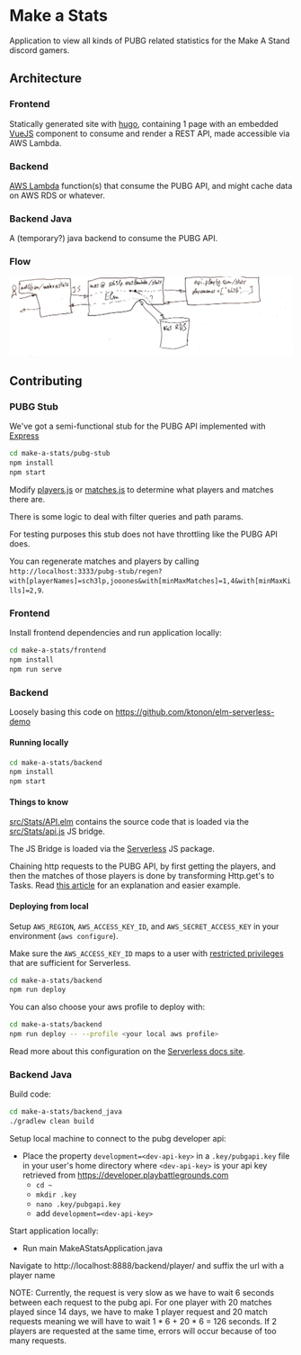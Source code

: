 # Make a Stats
Application to view all kinds of PUBG related statistics for the Make A Stand discord gamers.

## Architecture
### Frontend
Statically generated site with [hugo](https://gohugo.io), containing 1 page with an embedded [VueJS](https://vuejs.org) component to consume and render a REST API, made accessible via AWS Lambda.

### Backend
[AWS Lambda](https://aws.amazon.com/lambda/) function(s) that consume the PUBG API, and might cache data on AWS RDS or whatever.

### Backend Java
A (temporary?) java backend to consume the PUBG API.

### Flow
![](docs/flow.png)

## Contributing
### PUBG Stub
We've got a semi-functional stub for the PUBG API implemented with [Express](https://expressjs.com/)

```sh
cd make-a-stats/pubg-stub
npm install
npm start
```

Modify [players.js](pubg-stub/players.js) or [matches.js](pubg-stub/matches.js) to determine what players and matches there are.

There is some logic to deal with filter queries and path params.

For testing purposes this stub does not have throttling like the PUBG API does.

You can regenerate matches and players by calling `http://localhost:3333/pubg-stub/regen?with[playerNames]=sch3lp,jooones&with[minMaxMatches]=1,4&with[minMaxKills]=2,9`.

### Frontend
Install frontend dependencies and run application locally:
```sh
cd make-a-stats/frontend
npm install
npm run serve
```

### Backend
Loosely basing this code on https://github.com/ktonon/elm-serverless-demo

#### Running locally

```sh
cd make-a-stats/backend
npm install
npm start
```

#### Things to know
[src/Stats/API.elm](src/Stats/API.elm) contains the source code that is loaded via the [src/Stats/api.js](src/Stats/api.js) JS bridge.

The JS Bridge is loaded via the [Serverless](https://serverless.com/) JS package.

Chaining http requests to the PUBG API, by first getting the players, and then the matches of those players is done by transforming Http.get's to Tasks.
Read [this article](http://tech.allo-media.net/learning/elm/2018/02/05/chaining-http-requests-in-elm.html) for an explanation and easier example.

#### Deploying from local
Setup `AWS_REGION`, `AWS_ACCESS_KEY_ID`, and `AWS_SECRET_ACCESS_KEY` in your environment (`aws configure`).

Make sure the `AWS_ACCESS_KEY_ID` maps to a user with [restricted privileges](https://github.com/serverless/serverless/issues/1439) that are sufficient for Serverless.

```sh
cd make-a-stats/backend
npm run deploy
```

You can also choose your aws profile to deploy with:

```sh
cd make-a-stats/backend
npm run deploy -- --profile <your local aws profile>
```

Read more about this configuration on the [Serverless docs site](https://serverless.com/framework/docs/providers/aws/cli-reference/config-credentials/).

### Backend Java
Build code:
```sh
cd make-a-stats/backend_java
./gradlew clean build
```

Setup local machine to connect to the pubg developer api:
- Place the property `development=<dev-api-key>` in a `.key/pubgapi.key` file in your user's home directory where `<dev-api-key>` is your api key retrieved from https://developer.playbattlegrounds.com
    - `cd ~`
    - `mkdir .key`
    - `nano .key/pubgapi.key`
    - add `development=<dev-api-key>`

Start application locally:
- Run main MakeAStatsApplication.java

Navigate to http://localhost:8888/backend/player/ and suffix the url with a player name

NOTE: Currently, the request is very slow as we have to wait 6 seconds between each request to the pubg api. For one player with 20 matches played since 14 days, we have to make 1 player request and 20 match requests meaning we will have to wait 1 * 6 + 20 * 6 = 126 seconds. If 2 players are requested at the same time, errors will occur because of too many requests.
